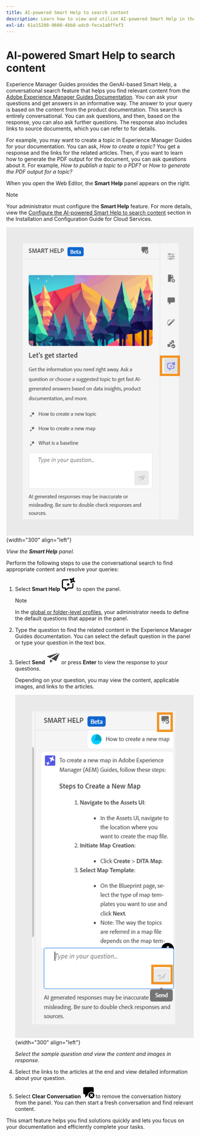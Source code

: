 ```yaml
---
title: AI-powered Smart Help to search content
description: Learn how to view and utilize AI-powered Smart Help in the Web Editor.
exl-id: 61a15208-9600-4bb8-adc0-feca1a0ffef3
---
```

# AI-powered Smart Help to search content



Experience Manager Guides provides the GenAI-based Smart Help, a conversational search feature that helps you find relevant content from the [Adobe Experience Manager Guides Documentation](https://experienceleague.adobe.com/en/docs/experience-manager-guides/using/overview).
You can ask your questions and get answers in an informative way. The answer to your query is based on the content from the product documentation. This search is entirely conversational. You can ask questions, and then, based on the response, you can also ask further questions. The response also includes links to source documents, which you can refer to for details. 

For example, you may want to create a topic in Experience Manager Guides for your documentation. You can ask, *How to create a topic?* You get a response and the links for the related articles. Then, if you want to learn how to generate the PDF output for the document, you can ask questions about it. For example, *How to publish a topic to a PDF?* or *How to generate the PDF output for a topic?*  



When you open the Web Editor, the **Smart Help** panel appears on the right.



>[!NOTE]
>
> Your administrator must configure the **Smart Help** feature. For more details, view the [Configure the AI-powered Smart Help to search content](../cs-install-guide/conf-smart-help.md) section in the Installation and Configuration Guide for Cloud Services. 

![Smart Help panel](images/smart-help-panel.png){width="300" align="left"}

*View the **Smart Help** panel.*

Perform the following steps to use the conversational search to find appropriate content and resolve your queries:

1. Select **Smart Help** ![Smart Help icon](images/smart-help-icon.svg) to open the panel.



    >[!NOTE]
    >
    > In the [global or folder-level profiles](../cs-install-guide/conf-folder-level.md#conf-ai-guides-assistant), your administrator needs to define the default questions that appear in the panel. 

  1. Type the question to find the related content in the Experience Manager Guides documentation. You can select the default question in the panel or type your question in the text box.

  1. Select **Send**  ![Send icon](images/send-icon.svg)  or press **Enter**  to view the response to your questions.
  
      Depending on your question, you may view the content, applicable images, and links to the articles.

        ![Smart Help panel response](images/smart-help-panel-response.png){width="300" align="left"}


        *Select the sample question and view the content and images in response.* 
      


   
    
1. Select the links to the articles at the end and view detailed information about your question.


1. Select **Clear Conversation** ![clear conversation](images/clear-conversation-icon.svg) to remove the conversation history from the panel. You can then start a fresh conversation and find relevant content. 

This smart feature helps you find solutions quickly and lets you focus on your documentation and efficiently complete your tasks.
